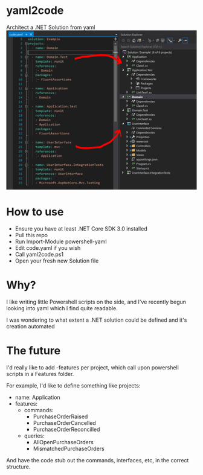 # yaml2code
Architect a .NET Solution from yaml
![yaml2code](/yaml2code.png)

# How to use
- Ensure you have at least .NET Core SDK 3.0 installed
- Pull this repo
- Run Import-Module powershell-yaml
- Edit code.yaml if you wish
- Call yaml2code.ps1
- Open your fresh new Solution file

# Why?
I like writing little Powershell scripts on the side, and I've recently begun looking into yaml which I find quite readable.

I was wondering to what extent a .NET solution could be defined and it's creation automated

# The future

I'd really like to add -features per project, which call upon powershell scripts in a Features folder.

For example, I'd like to define something like
projects:
  - name: Application
  - features:
    - commands:
      - PurchaseOrderRaised
      - PurchaseOrderCancelled
      - PurchaseOrderReconcilled
    - queries:
      - AllOpenPurchaseOrders
      - MismatchedPurchaseOrders

And have the code stub out the commands, interfaces, etc, in the correct structure.

